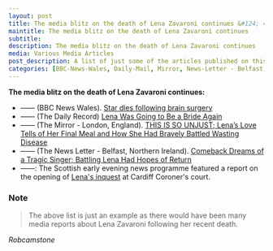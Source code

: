 ```yaml
---
layout: post
title: The media blitz on the death of Lena Zavaroni continues &#124; 4 October 1999
maintitle: The media blitz on the death of Lena Zavaroni continues
subtitle: 
description: The media blitz on the death of Lena Zavaroni continues
media: Various Media Articles
post_description: A list of just some of the articles published on this day.
categories: [BBC-News-Wales, Daily-Mail, Mirror, News-Letter - Belfast, London, Northern-Ireland, OnThisDay4October]
---
```


**The media blitz on the death of Lena Zavaroni continues:**
   * —— (BBC News Wales). [Star dies following brain surgery](http://news.bbc.co.uk/1/hi/wales/463655.stm)
   * —— (The Daily Record) [Lena Was Going to Be a Bride Again](/1999-10-04-the-daily-record)
   * —— (The Mirror - London, England). [THIS IS SO UNJUST; Lena’s Love Tells of Her Final Meal and How She Had Bravely Battled Wasting Disease](/1999-10-04-the-mirror)
   * —— (The News Letter - Belfast, Northern Ireland). [Comeback Dreams of a Tragic Singer; Battling Lena Had Hopes of Return](/1999-10-04-The-News-Letter)
   * ——: The Scottish early evening news programme featured a report on the opening of [Lena's inquest](/1963-11-04-lena-zavaroni#inquest) at Cardiff Coroner's court.

### Note
> The above list is just an example as there would have been many media reports about Lena Zavaroni following her recent death.

<cite>Robcamstone</cite>
